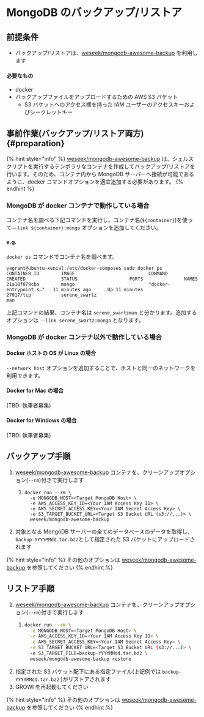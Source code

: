 # MongoDB のバックアップ/リストア



## 前提条件

* バックアップ/リストアは、[weseek/mongodb-awesome-backup](https://github.com/weseek/mongodb-awesome-backup) を利用します

#### 必要なもの

* docker
* バックアップファイルをアップロードするための AWS S3 バケット
  * S3 バケットへのアクセス権を持った IAM ユーザーのアクセスキーおよびシークレットキー

## 事前作業\(バックアップ/リストア両方\) {#preparation}

{% hint style="info" %}
[weseek/mongodb-awesome-backup](https://github.com/weseek/mongodb-awesome-backup) は、シェルスクリプトを実行するテンポラリなコンテナを作成してバックアップ/リストアを行います。そのため、コンテナ内から MongoDB サーバーへ接続が可能であるように、docker コマンドオプションを適宜追加する必要があります。
{% endhint %}

### MongoDB が docker コンテナで動作している場合

コンテナ名を調べる下記コマンドを実行し、コンテナ名\(`${container}`\)を使って`--link ${container}:mongo` オプションを追加してください。

#### e.g.

`docker ps` コマンドでコンテナ名を調べます。

```text
vagrant@ubuntu-xenial:/etc/docker-compose$ sudo docker ps
CONTAINER ID        IMAGE                           COMMAND                  CREATED             STATUS                   PORTS               NAMES
21a10f879cba        mongo                           "docker-entrypoint.s…"   11 minutes ago      Up 11 minutes            27017/tcp           serene_swartz
man
```

上記コマンドの結果、コンテナ名は `serene_swartzman` と分かります。追加するオプションは `--link serene_swartz:mongo` となります。

### MongoDB が docker コンテナ以外で動作している場合

#### Docker ホストの OS が Linux の場合

`--network host` オプションを追加することで、ホストと同一のネットワークを利用できます。

#### Docker for Mac の場合

\(TBD: 執筆者募集\)

#### Docker for Windows の場合

\(TBD: 執筆者募集\)

## バックアップ手順

1. [weseek/mongodb-awesome-backup](https://github.com/weseek/mongodb-awesome-backup) コンテナを、クリーンアップオプション\(`--rm`\)付きで実行します
   1. ```text
      docker run --rm \
        -e MONGODB_HOST=<Target MongoDB Host> \
        -e AWS_ACCESS_KEY_ID=<Your IAM Access Key ID> \
        -e AWS_SECRET_ACCESS_KEY=<Your IAM Secret Access Key> \
        -e S3_TARGET_BUCKET_URL=<Target S3 Bucket URL (s3://...)> \
        weseek/mongodb-awesome-backup
      ```
2. 対象となる MongoDB サーバーの全てのデータベースのデータを取得し、 `backup-YYYYMMdd.tar.bz2`として指定された S3 バケットにアップロードされます

{% hint style="info" %}
その他のオプションは [weseek/mongodb-awesome-backup](https://github.com/weseek/mongodb-awesome-backup) を参照してください
{% endhint %}

## リストア手順

1. [weseek/mongodb-awesome-backup](https://github.com/weseek/mongodb-awesome-backup) コンテナを、クリーンアップオプション\(`--rm`\)付きで実行します
   1. ```bash
      docker run --rm \
        -e MONGODB_HOST=<Target MongoDB Host> \
        -e AWS_ACCESS_KEY_ID=<Your IAM Access Key ID> \
        -e AWS_SECRET_ACCESS_KEY=<Your IAM Secret Access Key> \
        -e S3_TARGET_BUCKET_URL=<Target S3 Bucket URL (s3://...)> \
        -e S3_TARGET_FILE=backup-YYYYMMdd.tar.bz2 \
        weseek/mongodb-awesome-backup restore
      ```
2. 指定された S3 バケット配下にある指定ファイル\(上記例では `backup-YYYYMMdd.tar.bz2` \)がリストアされます
3. GROWI を再起動してください

{% hint style="info" %}
その他のオプションは [weseek/mongodb-awesome-backup](https://github.com/weseek/mongodb-awesome-backup) を参照してください
{% endhint %}



